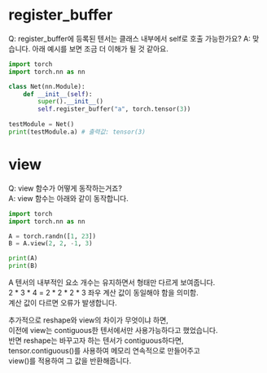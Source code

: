 # register_buffer

Q: register_buffer에 등록된 텐서는 클래스 내부에서 self로 호출 가능한가요?
A: 맞습니다. 아래 예시를 보면 조금 더 이해가 될 것 같아요.  

```python
import torch
import torch.nn as nn

class Net(nn.Module):
    def __init__(self):
        super().__init__()
        self.register_buffer("a", torch.tensor(3))
    
testModule = Net()
print(testModule.a) # 출력값: tensor(3)
```
  
# view

Q: view 함수가 어떻게 동작하는거죠?  
A: view 함수는 아래와 같이 동작합니다.  

```python
import torch
import torch.nn as nn

A = torch.randn([1, 23])
B = A.view(2, 2, -1, 3)

print(A)
print(B)
```
   
A 텐서의 내부적인 요소 개수는 유지하면서 형태만 다르게 보여줍니다.  
2 * 3 * 4 = 2 * 2 * 2 * 3 좌우 계산 값이 동일해야 함을 의미함.  
계산 값이 다르면 오류가 발생합니다.  

추가적으로 reshape와 view의 차이가 무엇이냐 하면,  
이전에 view는 contiguous한 텐서에서만 사용가능하다고 했었습니다.  
반면 reshape는 바꾸고자 하는 텐서가 contiguous하다면,  
tensor.contiguous()를 사용하여 메모리 연속적으로 만들어주고  
view()를 적용하여 그 값을 반환해줍니다.